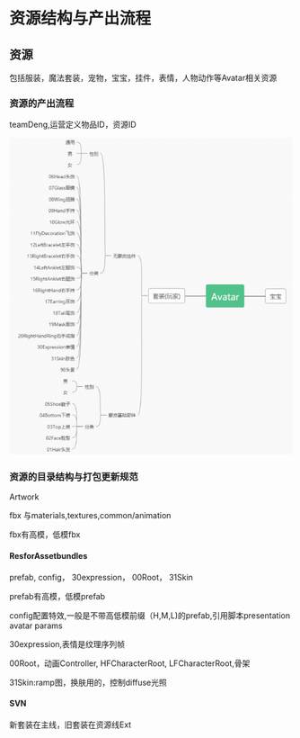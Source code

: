 # 资源结构与产出流程

## 资源

包括服装，魔法套装，宠物，宝宝，挂件，表情，人物动作等Avatar相关资源

### 资源的产出流程

teamDeng,运营定义物品ID，资源ID

![Avatar&#x8D44;&#x6E90;&#x5206;&#x7C7B;](../../../../.gitbook/assets/image%20%28181%29.png)

### 资源的目录结构与打包更新规范

Artwork

fbx 与materials,textures,common/animation

fbx有高模，低模fbx

#### ResforAssetbundles

prefab, config， 30expression， 00Root， 31Skin

prefab有高模，低模prefab

config配置特效,一般是不带高低模前缀（H,M,L\)的prefab,引用脚本presentation avatar params

30expression,表情是纹理序列帧

00Root，动画Controller, HFCharacterRoot, LFCharacterRoot,骨架

31Skin:ramp图，换肤用的，控制diffuse光照

#### SVN

新套装在主线，旧套装在资源线Ext

#### 



#### 



### 

